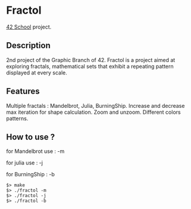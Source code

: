 # Fractol
[42 School](https://www.42.fr/) project.

## Description

2nd project of the Graphic Branch of 42.
Fractol is a project aimed at exploring fractals, mathematical sets that exhibit a repeating pattern displayed at every scale.

## Features

Multiple fractals : Mandelbrot, Julia, BurningShip.
Increase and decrease max iteration for shape calculation.
Zoom and unzoom.
Different colors patterns.

## How to use ?
for Mandelbrot use : -m

for julia use      : -j

for BurningShip    : -b
```
$> make
$> ./fractol -m
$> ./fractol -j
$> ./fractol -b
```
